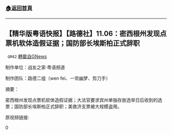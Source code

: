 ###  [:house:返回首頁](https://github.com/ourhimalayas/txt)
---

## 【精华版粤语快报】【路德社】11.06：密西根州发现点票机软体造假证据；国防部长埃斯柏正式辞职
` GM42` [轉載自GNews](https://gnews.org/zh-hans/535466/)

制作单位：战友之家·粤语频道

制作团队：路德二组（wen fei、一帘幽梦、剪刀手）



摘要：

密西根州发现点票机软体造假证据；大法官要求宾州单独存放选举日后收到的选票；国防部长埃斯柏正式辞职；美救济支票被大规模盗用。

原视频链接:





0
